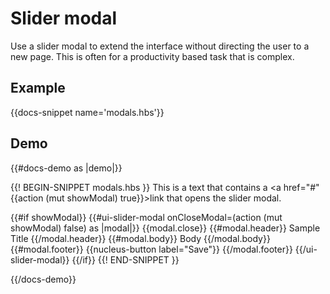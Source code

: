 # Slider modal

Use a slider modal to extend the interface without directing the user to a new page. This is often for a productivity based task that is complex.

## Example

{{docs-snippet name='modals.hbs'}}

## Demo
{{#docs-demo as |demo|}}

{{! BEGIN-SNIPPET modals.hbs }}
  This is a text that contains a <a href="#" {{action (mut showModal) true}}>link</a> that opens the slider modal.

  {{#if showModal}}
    {{#ui-slider-modal onCloseModal=(action (mut showModal) false) as |modal|}}
      {{modal.close}}
      {{#modal.header}}
        Sample Title
      {{/modal.header}}
      {{#modal.body}}
        Body
      {{/modal.body}}
      {{#modal.footer}}
        {{nucleus-button label="Save"}}
      {{/modal.footer}}
    {{/ui-slider-modal}}
  {{/if}}
{{! END-SNIPPET }}

{{/docs-demo}}
